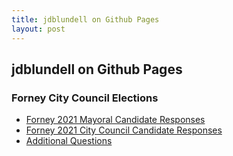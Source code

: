 ```yaml
---
title: jdblundell on Github Pages
layout: post
---
```


## jdblundell on Github Pages

### Forney City Council Elections
* [Forney 2021 Mayoral Candidate Responses](https://jdblundell.github.io/2021-forney-mayor)
* [Forney 2021 City Council Candidate Responses](https://jdblundell.github.io/2021-forney-city-council)
* [Additional Questions](https://jdblundell.github.io/added-questions)
